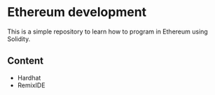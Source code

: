 
# Ethereum development

This is a simple repository to learn how to program in Ethereum using Solidity.


## Content

- Hardhat
- RemixIDE